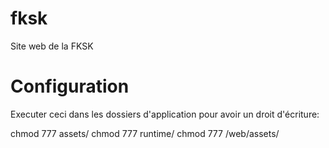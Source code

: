 fksk
====

Site web de la FKSK

Configuration
=============
Executer ceci dans les dossiers d'application pour avoir un droit d'écriture:

chmod 777 assets/
chmod 777 runtime/
chmod 777 /web/assets/